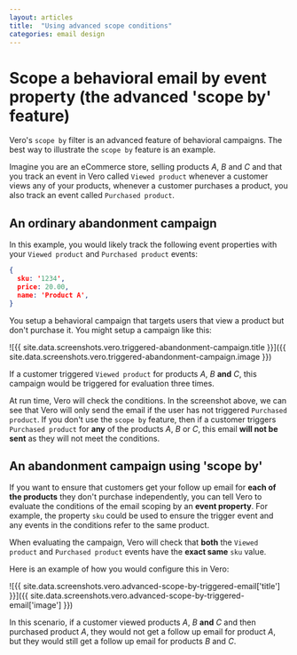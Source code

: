 ```yaml
---
layout: articles
title:  "Using advanced scope conditions"
categories: email design
---
```


# Scope a behavioral email by event property (the advanced 'scope by' feature)

Vero's `scope by` filter is an advanced feature of behavioral campaigns. The best way to illustrate the `scope by` feature is an example.

Imagine you are an eCommerce store, selling products *A*, *B* and *C* and that you track an event in Vero called `Viewed product` whenever a customer views any of your products, whenever a customer purchases a product, you also track an event called `Purchased product`.

## An ordinary abandonment campaign

In this example, you would likely track the following event properties with your `Viewed product` and `Purchased product` events:

~~~json
{
  sku: '1234',
  price: 20.00,
  name: 'Product A',
}
~~~

You setup a behavioral campaign that targets users that view a product but don't purchase it. You might setup a campaign like this:

![{{ site.data.screenshots.vero.triggered-abandonment-campaign.title }}]({{  site.data.screenshots.vero.triggered-abandonment-campaign.image }})

If a customer triggered `Viewed product` for products *A*, *B* **and** *C*, this campaign would be triggered for evaluation three times. 

At run time, Vero will check the conditions. In the screenshot above, we can see that Vero will only send the email if the user has not triggered `Purchased product`. If you don't use the `scope by` feature, then if a customer triggers `Purchased product` for **any** of the products *A*, *B* or *C*, this email **will not be sent** as they will not meet the conditions.

## An abandonment campaign using 'scope by'

If you want to ensure that customers get your follow up email for **each of the products** they don't purchase independently, you can tell Vero to evaluate the conditions of the email scoping by an **event property**. For example, the property `sku` could be used to ensure the trigger event and any events in the conditions refer to the same product.

When evaluating the campaign, Vero will check that **both** the `Viewed product` and `Purchased product` events have the **exact same** `sku` value.

Here is an example of how you would configure this in Vero:

![{{ site.data.screenshots.vero.advanced-scope-by-triggered-email['title'] }}]({{  site.data.screenshots.vero.advanced-scope-by-triggered-email['image'] }})

In this scenario, if a customer viewed products *A*, *B* **and** *C* and then purchased product *A*, they would not get a follow up email for product *A*, but they would still get a follow up email for products *B* and *C*.